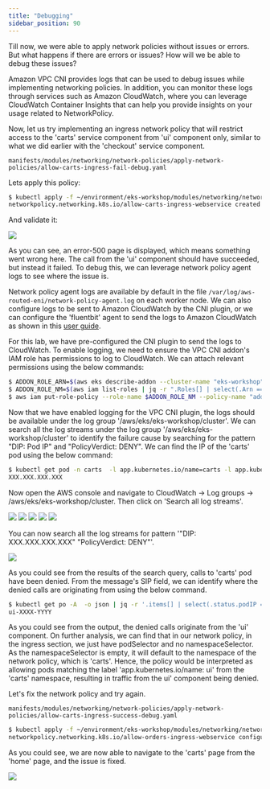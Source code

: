```yaml
---
title: "Debugging"
sidebar_position: 90
---
```


Till now, we were able to apply network policies without issues or errors. But what happens if there are errors or issues? How will we be able to debug these issues?

Amazon VPC CNI provides logs that can be used to debug issues while implementing networking policies. In addition, you can monitor these logs through services such as Amazon CloudWatch, where you can leverage CloudWatch Container Insights that can help you provide insights on your usage related to NetworkPolicy.

Now, let us try implementing an ingress network policy that will restrict access to the 'carts' service component from 'ui' component only, similar to what we did earlier with the 'checkout' service component.

```file
manifests/modules/networking/network-policies/apply-network-policies/allow-carts-ingress-fail-debug.yaml
```

Lets apply this policy:

```bash wait=30
$ kubectl apply -f ~/environment/eks-workshop/modules/networking/network-policies/apply-network-policies/allow-carts-ingress-fail-debug.yaml
networkpolicy.networking.k8s.io/allow-carts-ingress-webservice created
```

And validate it:

<browser url='http://k8s-ui-albui-634ca3fbcb-7612561.us-west-2.elb.amazonaws.com/cart'>
<img src={require('@site/static/img/sample-app-screens/error-500.png').default}/>
</browser>

As you can see, an error-500 page is displayed, which means something went wrong here. The call from the 'ui' component should have succeeded, but instead it failed. To debug this, we can leverage network policy agent logs to see where the issue is.

Network policy agent logs are available by default in the file `/var/log/aws-routed-eni/network-policy-agent.log` on each worker node. We can also configure logs to be sent to Amazon CloudWatch by the CNI plugin, or we can configure the 'fluentbit' agent to send the logs to Amazon CloudWatch as shown in this [user guide](https://docs.aws.amazon.com/eks/latest/userguide/cni-network-policy.html#network-policies-troubleshooting).

For this lab, we have pre-configured the CNI plugin to send the logs to CloudWatch. To enable logging, we need to ensure the VPC CNI addon's IAM role has permissions to log to CloudWatch. We can attach relevant permissions using the below commands:

```bash wait=30
$ ADDON_ROLE_ARN=$(aws eks describe-addon --cluster-name "eks-workshop" --addon-name "vpc-cni" | jq -r '.addon.serviceAccountRoleArn')
$ ADDON_ROLE_NM=$(aws iam list-roles | jq -r ".Roles[] | select(.Arn == \"$ADDON_ROLE_ARN\") | .RoleName")
$ aws iam put-role-policy --role-name $ADDON_ROLE_NM --policy-name "addon.cwlogs.allow" --policy-document '{"Version": "2012-10-17", "Statement": [ { "Sid": "VisualEditor0", "Effect": "Allow", "Action": ["logs:DescribeLogGroups", "logs:CreateLogGroup", "logs:CreateLogStream", "logs:PutLogEvents"], "Resource": "*" }]}'
```

Now that we have enabled logging for the VPC CNI plugin, the logs should be available under the log group '/aws/eks/eks-workshop/cluster'. We can search all the log streams under the log group '/aws/eks/eks-workshop/cluster' to identify the failure cause by searching for the pattern "DIP: Pod IP" and "PolicyVerdict: DENY". We can find the IP of the 'carts' pod using the below command:

```bash test=false
$ kubectl get pod -n carts  -l app.kubernetes.io/name=carts -l app.kubernetes.io/component=service -o json | jq -r '.items[].status.podIP'
XXX.XXX.XXX.XXX
```

Now open the AWS console and navigate to CloudWatch -> Log groups -> /aws/eks/eks-workshop/cluster. Then click on 'Search all log streams'.

<browser url='https://us-west-2.console.aws.amazon.com/cloudwatch/home?region=us-west-2#home:'>
<img src={require('@site/static/img/cloudwatch/cw-main.png').default}/>
</browser>

<browser url='https://us-west-2.console.aws.amazon.com/cloudwatch/home?region=us-west-2#logsV2:log-groups'>
<img src={require('@site/static/img/cloudwatch/cw-loggroup.png').default}/>
</browser>

<browser url='https://us-west-2.console.aws.amazon.com/cloudwatch/home?region=us-west-2#logsV2:log-groups'>
<img src={require('@site/static/img/cloudwatch/cw-loggroup-selected.png').default}/>
</browser>

<browser url='https://us-west-2.console.aws.amazon.com/cloudwatch/home?region=us-west-2#logsV2:log-groups'>
<img src={require('@site/static/img/cloudwatch/cw-loggroup-search.png').default}/>
</browser>

<browser url='https://us-west-2.console.aws.amazon.com/cloudwatch/home?region=us-west-2#logsV2:log-groups'>
<img src={require('@site/static/img/cloudwatch/cw-loggroup-searchresults.png').default}/>
</browser>

You can now search all the log streams for pattern '"DIP: XXX.XXX.XXX.XXX" "PolicyVerdict: DENY"'.

<browser url='https://us-west-2.console.aws.amazon.com/cloudwatch/home?region=us-west-2#logsV2:log-groups'>
<img src={require('@site/static/img/cloudwatch/cw-loggroup-searchresults-deny.png').default}/>
</browser>

As you could see from the results of the search query, calls to 'carts' pod have been denied. From the message's SIP field, we can identify where the denied calls are originating from using the below command.

```bash
$ kubectl get po -A  -o json | jq -r '.items[] | select(.status.podIP == "REPLACE WITH SIP FIELD") | .metadata.name'
ui-XXXX-YYYY
```

As you could see from the output, the denied calls originate from the 'ui' component. On further analysis, we can find that in our network policy, in the ingress section, we just have podSelector and no namespaceSelector. As the namespaceSelector is empty, it will default to the namespace of the network policy, which is 'carts'. Hence, the policy would be interpreted as allowing pods matching the label 'app.kubernetes.io/name: ui' from the 'carts' namespace, resulting in traffic from the ui' component being denied.

Let's fix the network policy and try again.

```file
manifests/modules/networking/network-policies/apply-network-policies/allow-carts-ingress-success-debug.yaml
```

```bash
$ kubectl apply -f ~/environment/eks-workshop/modules/networking/network-policies/apply-network-policies/allow-carts-ingress-success-debug.yaml
networkpolicy.networking.k8s.io/allow-orders-ingress-webservice configured
```

As you could see, we are now able to navigate to the 'carts' page from the 'home' page, and the issue is fixed.

<browser url='http://k8s-ui-albui-634ca3fbcb-952136118.us-west-2.elb.amazonaws.com/home'>
<img src={require('@site/static/img/sample-app-screens/cart.png').default}/>
</browser>